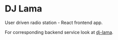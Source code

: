 # DJ Lama

User driven radio station - React frontend app.

For corresponding backend service look at [dj-lama](https://github.com/Deseteral/dj-lama).
